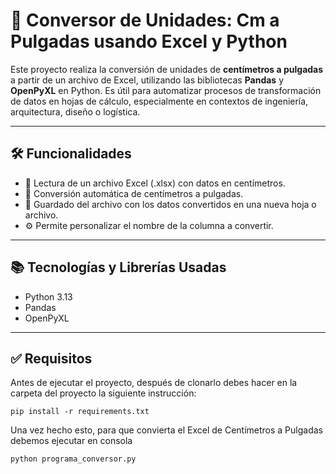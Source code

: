 # 📏 Conversor de Unidades: Cm a Pulgadas usando Excel y Python

Este proyecto realiza la conversión de unidades de **centímetros a pulgadas** a partir de un archivo de Excel, utilizando las bibliotecas **Pandas** y **OpenPyXL** en Python. Es útil para automatizar procesos de transformación de datos en hojas de cálculo, especialmente en contextos de ingeniería, arquitectura, diseño o logística.

---

## 🛠️ Funcionalidades

- 📂 Lectura de un archivo Excel (.xlsx) con datos en centímetros.
- 🔁 Conversión automática de centímetros a pulgadas.
- 💾 Guardado del archivo con los datos convertidos en una nueva hoja o archivo.
- ⚙️ Permite personalizar el nombre de la columna a convertir.

---

## 📚 Tecnologías y Librerías Usadas

- Python 3.13
- Pandas
- OpenPyXL

---

## ✅ Requisitos

Antes de ejecutar el proyecto, después de clonarlo debes hacer en la carpeta del proyecto la siguiente instrucción:

```
pip install -r requirements.txt

```
Una vez hecho esto, para que convierta el Excel de Centímetros a Pulgadas debemos ejecutar en consola  

```
python programa_conversor.py

```
